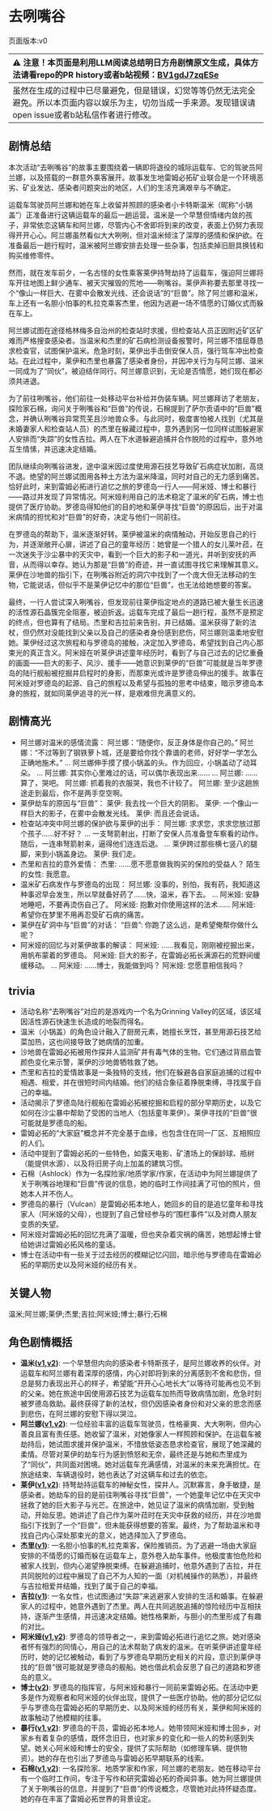 # 去咧嘴谷
页面版本:v0
 

| :warning: 注意！本页面是利用LLM阅读总结明日方舟剧情原文生成，具体方法请看repo的PR history或者b站视频：[BV1gdJ7zqESe](https://www.bilibili.com/video/BV1gdJ7zqESe/)         |
|:----------------------------|
| 虽然在生成的过程中已尽量避免，但是错误，幻觉等等仍然无法完全避免。所以本页面内容以娱乐为主，切勿当成一手来源。发现错误请open issue或者b站私信作者进行修改。|



## 剧情总结
本次活动“去咧嘴谷”的故事主要围绕着一辆即将退役的城际运载车、它的驾驶员阿兰娜，以及搭载的一群意外乘客展开。故事发生地雷姆必拓矿业联合是一个环境恶劣、矿业发达、感染者问题突出的地区，人们的生活充满艰辛与不确定。

运载车驾驶员阿兰娜和她在车上收留并照顾的感染者小卡特斯温米（昵称“小锅盖”）正准备进行这辆运载车的最后一趟运营。温米是一个早慧但情绪内敛的孩子，非常依恋这辆车和阿兰娜，尽管内心不舍即将到来的改变，表面上仍努力表现得开开心心。阿兰娜虽然看似大大咧咧，但对温米倾注了深厚的感情和保护欲。在准备最后一趟行程时，温米被阿兰娜安排去处理一些杂事，包括卖掉旧厨具换钱和购买维修零件。

然而，就在发车前夕，一名古怪的女性乘客莱伊持弩劫持了运载车，强迫阿兰娜将车开往地图上鲜少通车、被天灾摧毁的荒地——咧嘴谷。莱伊声称要去那里寻找一个“像山一样巨大、在雾中会散发光线、还会说话”的“巨兽”。除了阿兰娜和温米，车上还有一名胆小怕事的札拉克乘客杰里，他因为逃避一场不情愿的订婚仪式而躲在车上。

阿兰娜试图在途径格林梅多自治州的检查站时求援，但检查站人员正因附近矿区矿难而严格搜查感染者。当温米和杰里的矿石病检测设备报警时，阿兰娜不惜屈尊恳求检查官，试图保护温米。危急时刻，莱伊出手击倒安保人员，强行驾车冲出检查站。在此过程中，莱伊和杰里也暴露了感染者身份，并因冲关行为与阿兰娜、温米一同成为了“同伙”，被迫结伴同行。阿兰娜意识到，无论是否情愿，她们现在都必须共进退。

为了前往咧嘴谷，他们前往一处移动平台补给并伪装车辆。阿兰娜拜访了老朋友，探险家石棉，询问关于咧嘴谷和“巨兽”的传说，石棉提到了萨尔贡语中的“巨兽”概念，并确认咧嘴谷异常荒芜且沙地兽众多。与此同时，极度害怕被人找到（尤其是未婚妻家人和检查站人员）的杰里在躲藏过程中，意外遇到另一位同样试图躲避家人安排而“失踪”的女性吉拉。两人在下水道躲避追捕并合作脱险的过程中，意外地互生情愫，并迅速决定结婚。

团队继续向咧嘴谷进发，途中温米因过度使用源石技艺导致矿石病症状加剧，高烧不退。绝望的阿兰娜试图用各种土方法为温米降温，同时对自己的无力感到痛苦。恰好此时，来到雷姆必拓进行追忆之旅的罗德岛一行人——阿米娅、博士和暴行——路过并发现了异常情况。阿米娅利用自己的法术稳定了温米的矿石病，博士也提供了医疗协助。罗德岛得知他们的目的地和莱伊寻找“巨兽”的原因后，出于对温米病情的担忧和对“巨兽”的好奇，决定与他们一同前往。

在罗德岛的帮助下，温米逐渐好转。莱伊被温米的病情触动，开始反思自己的行为，并逐渐敞开心扉，讲述了自己的童年经历：她曾是一个猎人的女儿莱叶菈，在一次迷失于沙尘暴中的天灾中，看到一个巨大的影子和一道光，并听到安抚的声音，从而得以幸存。她认为那是“巨兽”的奇迹，并一直试图寻找它来理解其意义。莱伊在沙地兽的指引下，在咧嘴谷附近的洞穴中找到了一个庞大但无法移动的生物，它能说话，但似乎不是莱伊记忆中的那位“巨兽”，也无法给她想要的答案。

最终，一行人尝试深入咧嘴谷，但发现前往莱伊指定地点的道路已被大量生长迅速的活性源石晶簇完全阻塞，被迫折返。运载车完成了最后一趟行程，虽然不是预定的终点，但也算有了结局。杰里和吉拉前来告别，并已结婚。温米获得了新的法杖，但仍然对没能找到父亲以及自己的感染者身份感到悲伤，阿兰娜则温柔地安慰她。莱伊经过这次旅程和与罗德岛的接触，决定加入罗德岛，希望找到自己内心那束光的真正含义。阿米娅在听莱伊讲述童年经历时，看到了与自己过去的记忆重叠的画面——巨大的影子、风沙、援手——她意识到莱伊的“巨兽”可能就是当年罗德岛的陆行舰船被挖掘并启程时的身影，而那束光或许是罗德岛伸出的援手。故事在阿米娅对罗德岛的起源、自己的旅程以及希望与孤独的思考中结束，暗示罗德岛本身的旅程，就如同莱伊追寻的光一样，是艰难但充满意义的。
## 剧情高光
*   阿兰娜对温米的感情流露：
    阿兰娜：“随便你，反正身体是你自己的。”
    阿兰娜：“不过等到了钢铁萝卜城，还是要给你找个靠谱的老师，好好学一学怎么正确地施术。”
    ...
    阿兰娜伸手摸了摸小锅盖的头。作为回应，小锅盖动了动耳朵。
    ...
    阿兰娜: 其实你心里难过的话，可以偶尔表现出来......
    ...
    阿兰娜: ......算了，哭吧。
    阿兰娜: 抓着我的衣服哭，我也不计较了。
    阿兰娜: 至少这趟旅途走到最后，你不是两手空空啊。
*   莱伊劫车的原因与“巨兽”：
    莱伊: 我去找一个巨大的阴影。
    莱伊: 一个像山一样巨大的影子，在雾中会散发光线。
    莱伊: 而且还会说话。
*   检查站冲突中阿兰娜的保护欲与莱伊的出手：
    阿兰娜: 求求您，求求您放过那个孩子......好不好？
    ...
    一支弩箭射出，打断了安保人员准备登车察看的动作。
    随后，一连串弩箭射来，逼得他们连连后退。
    ...
    莱伊跨过那些横七竖八的腿脚，来到小锅盖身边。
    莱伊: 我们走。
*   杰里和吉拉的意外爱情：
    杰里: ......愿不愿意做我购买的保险的受益人？
    陌生的女性: 我愿意。
*   温米矿石病发作与罗德岛的出现：
    阿兰娜: 没事的，别怕，我有药，我知道这种事迟早会发生，所以早就备好药了......快，温米，吞下去。
    ...
    阿米娅: 安静地睡吧，不要再烫伤自己了。
    阿米娅: 抱歉对你使用这样的法术......
    阿米娅: 希望你在梦里不用再忍受矿石病的痛苦。
*   莱伊在矿洞中与“巨兽”的对话：
    “巨兽”: 你跑了这么远，是希望俺帮你做什么呢？
*   阿米娅的回忆与对莱伊故事的解读：
    阿米娅: ......我看见，刚刚被挖掘出来，用帆布蒙着的罗德岛。
    阿米娅: 巨大的影子，在雷姆必拓长满源石的荒野间缓缓移动。
    ...
    阿米娅: ......博士，我能做到吗？
    阿米娅: 您愿意相信我吗？
## trivia
*   活动名称“去咧嘴谷”对应的是游戏内一个名为Grinning Valley的区域，该区域因活性源石快速生长造成的地裂而得名。
*   温米（小锅盖）的角色设计融入了厨房元素，她擅长烹饪，甚至用源石技艺给菜加热，这也间接导致了她病情的加重。
*   沙地兽在雷姆必拓被用作探井人监测矿井有毒气体的生物。它们通过背扇血管颜色变化来示警，莱伊的沙地兽牺牲救了她。
*   杰里和吉拉的爱情故事是一条独特的支线，他们在躲避各自家庭追捕的过程中相遇、相爱，并在很短时间内结婚。他们的结合象征着挣脱束缚，寻找属于自己的幸福。
*   活动揭示了罗德岛陆行舰船在雷姆必拓被挖掘和启程的部分早期历史，以及它如何在沙尘暴中帮助了受困的当地人（包括童年莱伊）。莱伊寻找的“巨兽”很可能就是罗德岛的船。
*   雷姆必拓的“大家庭”概念并不完全基于血缘，也包含住在同一厂区、互相照应的人们。
*   活动中提到了雷姆必拓的一些特色，如露天电影、矿渣场上的保龄球、瓶树（能提供水源）、以及将旧房子向上加盖的建筑习惯。
*   石棉（Ashlock）作为一名探险家/地质学家/作家，在活动中为阿兰娜提供了关于咧嘴谷地理和“巨兽”传说的信息，她的临时工作间挂满了可怕的照片，但她本人并不伤人。
*   罗德岛的暴行（Vulcan）是雷姆必拓本地人，她回乡的目的是追忆童年和寻找家人（阿米娅的父母），也提到了自己曾经参与的“围栏事件”以及对商人朋友变质的失望。
*   阿米娅对雷姆必拓的回忆充满了温暖，但也夹杂着灾祸的痛苦，她想起博士曾给她讲过雷姆必拓风格的童话。
*   博士在活动中有一些关于过去经历的模糊记忆闪回，暗示他与罗德岛在雷姆必拓的早期历史以及阿米娅的经历有关。
## 关键人物
温米;阿兰娜;莱伊;杰里;吉拉;阿米娅;博士;暴行;石棉
## 角色剧情概括
-   **温米([v1](../chars/char_4081_warmy.md),[v2](../char_v3/char_4081_warmy.md))**: 一个早慧但内向的感染者卡特斯孩子，是阿兰娜收养的伙伴。对运载车和阿兰娜有着深厚的感情，内心对即将到来的分离感到不舍和悲伤，但总是努力表现出开心的样子，希望能“开开心心地长大”以等待可能再也见不到的父亲。她在旅途中因使用源石技艺为运载车加热而导致病情加剧，危急时刻被罗德岛救助。最终获得了新的法杖，但仍因感染者身份和对父亲的思念而感到悲伤，在阿兰娜的安慰下得以哭泣。
-   **阿兰娜([v1](../chars/char_4178_alanna.md),[v2](../char_v3/char_4178_alanna.md))**: 一位经验丰富的运载车驾驶员，性格豪爽、大大咧咧，但内心善良且富有责任感。她收留了温米，对她像家人一样照顾和保护。在运载车被劫持后，她试图求援并保护温米，不惜放低姿态恳求检查官，展现了她深藏的柔情。尽管对莱伊的劫车行为感到愤怒和无奈，最终还是与她和杰里成为了“同伙”，共同面对困境。她对运载车充满感情，对温米的未来充满担忧。在旅途结束、车辆退役时，她也表达了对这辆车和过去的依恋。
-   **莱伊([v1](../chars/char_4117_ray.md),[v2](../char_v3/char_4117_ray.md))**: 持弩劫持运载车的神秘女性，探井人。沉默寡言，身手敏捷，是感染者。她劫车的目的是前往咧嘴谷寻找“巨兽”，一个她童年记忆中在天灾中拯救了她的巨大影子与光芒。在旅途中，她见证了温米的病情加剧，受到触动，开始反思。她讲述了自己作为莱叶菈时在天灾中获救的经历，并在沙地兽指引下找到了一个“巨兽”，但未能获得想要的答案。最终，为了帮助温米和寻找自己内心深处那束光的意义，她选择加入了罗德岛。
-   **杰里([v1](../chars/extended_char_jie_li.md))**: 一名胆小怕事的札拉克乘客，保险推销员。为了逃避一场由大家庭安排的不情愿的订婚而躲在运载车上，意外卷入劫车事件。他极度害怕危险和被家人找到，但内心渴望挣脱束缚。在躲避追捕时，他意外遇到了吉拉，并在共同脱险的过程中展现了自己不为人知的一面（对机械操作的熟悉），并最终与吉拉相爱并结婚，找到了属于自己的幸福。
-   **吉拉([v1](../chars/extended_char_ji_la.md))**: 一名女性，也试图通过“失踪”来逃避家人安排的生活和婚事。在躲避家人的过程中，她意外遇到了杰里。两人在共同逃脱追捕的惊险经历中互相扶持，逐渐产生感情，并迅速决定结婚。她性格果断，与胆小的杰里形成了有趣的对比。
-   **阿米娅([v1](../chars/char_002_amiya.md),[v2](../char_v3/char_002_amiya.md))**: 罗德岛的领导者之一，来到雷姆必拓进行追忆之旅。她对感染者怀有强烈的同情心，用自己的法术帮助了病发的温米。在听莱伊讲述童年经历时，她的记忆被触动，看到了与罗德岛早期历史相关的片段，意识到莱伊寻找的“巨兽”很可能就是罗德岛的舰船。她也借此机会反思了自己的道路和罗德岛的意义。
-   **博士([v2](../char_v3/extended_char_bo_shi.md))**: 罗德岛的指挥官，与阿米娅和暴行一同前来雷姆必拓。在活动中更多是作为观察者和阿米娅的伙伴出现，提供了一些医疗协助。他的部分记忆似乎与罗德岛在雷姆必拓的早期历史、以及阿米娅的经历有关，莱伊和阿米娅的故事触动了他模糊的往事。
-   **暴行([v1](../chars/char_230_savage.md),[v2](../char_v3/char_230_savage.md))**: 罗德岛的干员，雷姆必拓本地人。她带领阿米娅和博士回乡，对家乡有着复杂的感情，既怀念旧日，也对家乡的变化和一些人的势利感到失望。她关心阿米娅和博士的安全，提供了实际帮助（如修理车辆、提供物资）。她的存在也引出了罗德岛与雷姆必拓早期联系的线索。
-   **石棉([v1](../chars/char_378_asbest.md),[v2](../char_v3/char_378_asbest.md))**: 一名探险家、地质学家和作家，阿兰娜的老朋友。她在移动平台有一个临时工作间，专注于写作和研究雷姆必拓的奇闻异事。她为阿兰娜提供了关于咧嘴谷的信息，并提到了“巨兽”的传说概念，尽管她对此持怀疑态度。她的存在丰富了雷姆必拓世界的背景设定。